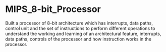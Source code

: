 # MIPS_8-bit_Processor

Built a processor of 8-bit architecture which has interrupts, data paths, control unit and the set of instructions to perform different operations to understand the working and learning of an architectural feature, interrupts, data paths, controls of the processor and how instruction works in the processor.
